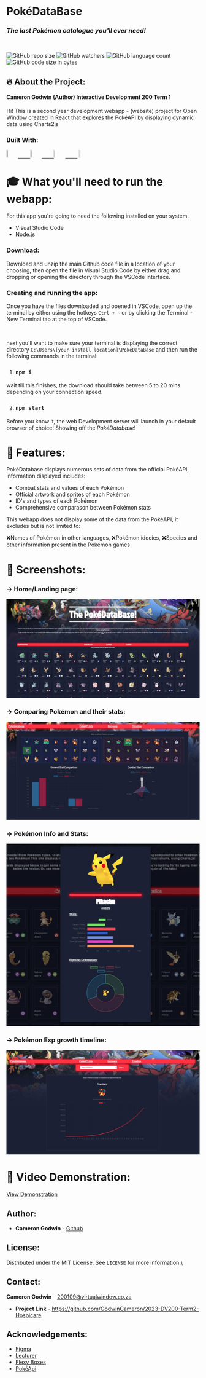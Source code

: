 # PokéDataBase
### _The last Pokémon catalogue you'll ever need!_

<br />

![GitHub repo size](https://img.shields.io/github/repo-size/GodwinCameron/2023-DV200-Term1-Pokedatabase?color=limegreen)
![GitHub watchers](https://img.shields.io/github/watchers/GodwinCameron/2023-DV200-Term1-Pokedatabase?color=limegreen)
![GitHub language count](https://img.shields.io/github/languages/count/GodwinCameron/2023-DV200-Term1-Pokedatabase?color=limegreen)
![GitHub code size in bytes](https://img.shields.io/github/languages/code-size/GodwinCameron/2023-DV200-Term1-Pokedatabase?color=limegreen)

## 🔥 About the Project:
#### Cameron Godwin (Author) Interactive Development 200 Term 1

Hi! This is a second year development webapp - (website) project for Open Window created in React that explores the PokéAPI by displaying dynamic data using Charts2js

### Built With:

[<img src="https://upload.wikimedia.org/wikipedia/commons/thumb/6/61/HTML5_logo_and_wordmark.svg/2048px-HTML5_logo_and_wordmark.svg.png" width="6%" height="6%">&nbsp;&nbsp;&nbsp;&nbsp;&nbsp;&nbsp;&nbsp;&nbsp;](https://html.org/)[<img src="https://upload.wikimedia.org/wikipedia/commons/thumb/a/a7/React-icon.svg/1150px-React-icon.svg.png" width="6%" height="6%">&nbsp;&nbsp;&nbsp;&nbsp;&nbsp;&nbsp;&nbsp;&nbsp;](https://html.org/)[<img src="https://upload.wikimedia.org/wikipedia/commons/thumb/9/96/Sass_Logo_Color.svg/1280px-Sass_Logo_Color.svg.png" width="6%" height="6%">&nbsp;&nbsp;&nbsp;&nbsp;&nbsp;&nbsp;&nbsp;&nbsp;](https://www.php.net/docs.php) <img src="https://upload.wikimedia.org/wikipedia/commons/thumb/b/ba/Javascript_badge.svg/946px-Javascript_badge.svg.png" width="6%" height="6%">&nbsp;&nbsp;&nbsp;&nbsp;&nbsp;&nbsp;&nbsp;&nbsp;


# 🎓 What you'll need to run the webapp:

For this app you're going to need the following installed on your system.

* Visual Studio Code
* Node.js

### Download:

Download and unzip the main Github code file in a location of your choosing, then open the file in Visual Studio Code by either drag and dropping or opening the directory through the VSCode interface.

### Creating and running the app:

Once you have the files downloaded and opened in VSCode, open up the terminal by either using the hotkeys `Ctrl + ~` or by clicking the Terminal - New Terminal tab at the top of VSCode.

<br/>

next you'll want to make sure your terminal is displaying the correct directory `C:\Users\[your install location]\PokéDataBase` and then run the following commands in the terminal:

1. ### `npm i` 
wait till this finishes, the download should take between 5 to 20 mins depending on your connection speed.

2. ### `npm start`


Before you know it, the web Development server will launch in your default browser of choice! Showing off the _PokéDatabase_!

# 🚀 Features:

PokéDatabase displays numerous sets of data from the official PokéAPI, information displayed includes:
* Combat stats and values of each Pokémon
* Official artwork and sprites of each Pokémon
* ID's and types of each Pokémon
* Comprehensive comparason between Pokémon stats

This webapp does not display some of the data from the PokéAPI, it excludes but is not limited to:
<p>❌Names of Pokémon in other languages, ❌Pokémon idecies, ❌Species and other information present in the Pokémon games</p>

# 📸 Screenshots:

### -> Home/Landing page:
![Home/Landing page](./Screenshots/home.JPG "Landing Page")
### -> Comparing Pokémon and their stats:
![Compare Pokémon](./Screenshots/compare.JPG "Compare")
### -> Pokémon Info and Stats:
![Stat Modal](./Screenshots/modal.JPG "Pokémon stat modal")
### -> Pokémon Exp growth timeline:
![Timeline page](./Screenshots/timeline.JPG "Timeline Page")

#  🎥 Video Demonstration:


[View Demonstration](./Demo/video.mp4)



<!-- AUTHORS -->

## Author:
- **Cameron Godwin** - [Github](https://github.com/GodwinCameron)


<!-- LICENSE -->

## License:

Distributed under the MIT License. See `LICENSE` for more information.\

<!-- LICENSE -->

## Contact:
**Cameron Godwin** - [200109@virtualwindow.co.za](mailto:200109@virtualwindow.co.za) 
- **Project Link** - https://github.com/GodwinCameron/2023-DV200-Term2-Hospicare

<!-- ACKNOWLEDGEMENTS -->

## Acknowledgements:


- [Figma](https://www.figma.com/)
- [Lecturer](https://github.com/Tsungai)
- [Flexy Boxes](https://the-echoplex.net/flexyboxes/)
- [PokéApi](https://pokeapi.co/)